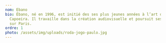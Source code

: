 ```yaml
---
nom: Ebano
bio: Ébano, né en 1996, est initié des ses plus jeunes années à l’art de la
  Capoeira. Il travaille dans la création audiovisuelle et poursuit ses études
  sur Paris.
ordre: 1
photo: /assets/img/uploads/roda-jogo-paulo.jpg
---
```

